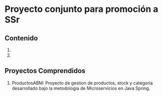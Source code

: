 # Proyecto conjunto para promoción a SSr

## Contenido

1. 
1.


## Proyectos Comprendidos

1. ProductosABM: Proyecto de gestion de productos, stock y categoria desarrollado bajo la metodologia de Microservicios en Java Spring.
